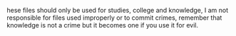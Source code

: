 hese files should only be used for studies, college and knowledge, I am not responsible for files used improperly or to commit crimes, remember that knowledge is not a crime but it becomes one if you use it for evil.
